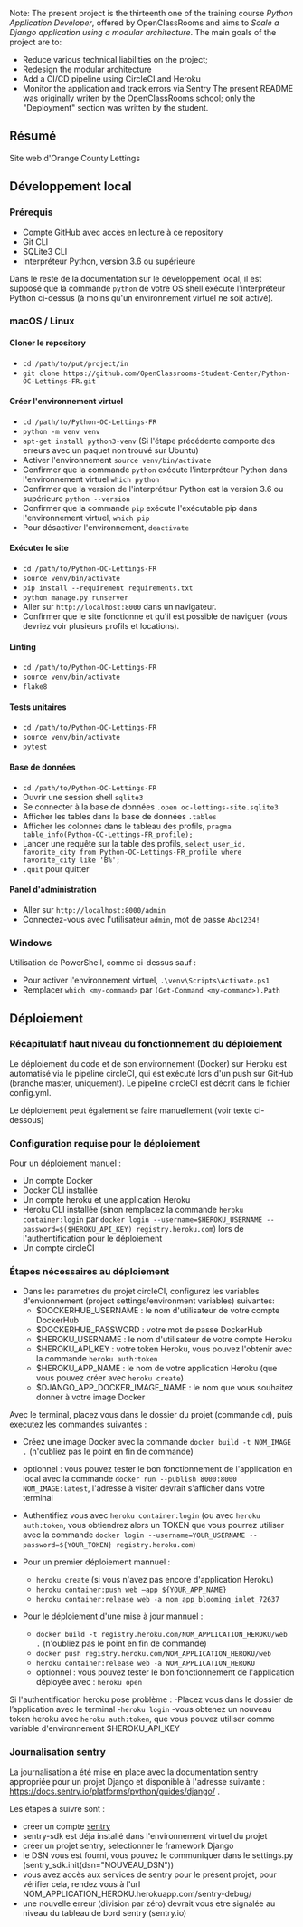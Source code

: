 Note: The present project is the thirteenth one of the training course *Python Application Developer*, offered by OpenClassRooms and aims to *Scale a Django application using a modular architecture*.
The main goals of the project are to:
- Reduce various technical liabilities on the project;
- Redesign the modular architecture
- Add a CI/CD pipeline using CircleCI and Heroku
- Monitor the application and track errors via Sentry
The present README was originally writen by the OpenClassRooms school; only the "Deployment" section was written by the student.

## Résumé

Site web d'Orange County Lettings

## Développement local

### Prérequis

- Compte GitHub avec accès en lecture à ce repository
- Git CLI
- SQLite3 CLI
- Interpréteur Python, version 3.6 ou supérieure

Dans le reste de la documentation sur le développement local, il est supposé que la commande `python` de votre OS shell exécute l'interpréteur Python ci-dessus (à moins qu'un environnement virtuel ne soit activé).

### macOS / Linux

#### Cloner le repository

- `cd /path/to/put/project/in`
- `git clone https://github.com/OpenClassrooms-Student-Center/Python-OC-Lettings-FR.git`

#### Créer l'environnement virtuel

- `cd /path/to/Python-OC-Lettings-FR`
- `python -m venv venv`
- `apt-get install python3-venv` (Si l'étape précédente comporte des erreurs avec un paquet non trouvé sur Ubuntu)
- Activer l'environnement `source venv/bin/activate`
- Confirmer que la commande `python` exécute l'interpréteur Python dans l'environnement virtuel
`which python`
- Confirmer que la version de l'interpréteur Python est la version 3.6 ou supérieure `python --version`
- Confirmer que la commande `pip` exécute l'exécutable pip dans l'environnement virtuel, `which pip`
- Pour désactiver l'environnement, `deactivate`

#### Exécuter le site

- `cd /path/to/Python-OC-Lettings-FR`
- `source venv/bin/activate`
- `pip install --requirement requirements.txt`
- `python manage.py runserver`
- Aller sur `http://localhost:8000` dans un navigateur.
- Confirmer que le site fonctionne et qu'il est possible de naviguer (vous devriez voir plusieurs profils et locations).

#### Linting

- `cd /path/to/Python-OC-Lettings-FR`
- `source venv/bin/activate`
- `flake8`

#### Tests unitaires

- `cd /path/to/Python-OC-Lettings-FR`
- `source venv/bin/activate`
- `pytest`

#### Base de données

- `cd /path/to/Python-OC-Lettings-FR`
- Ouvrir une session shell `sqlite3`
- Se connecter à la base de données `.open oc-lettings-site.sqlite3`
- Afficher les tables dans la base de données `.tables`
- Afficher les colonnes dans le tableau des profils, `pragma table_info(Python-OC-Lettings-FR_profile);`
- Lancer une requête sur la table des profils, `select user_id, favorite_city from
  Python-OC-Lettings-FR_profile where favorite_city like 'B%';`
- `.quit` pour quitter

#### Panel d'administration

- Aller sur `http://localhost:8000/admin`
- Connectez-vous avec l'utilisateur `admin`, mot de passe `Abc1234!`

### Windows

Utilisation de PowerShell, comme ci-dessus sauf :

- Pour activer l'environnement virtuel, `.\venv\Scripts\Activate.ps1` 
- Remplacer `which <my-command>` par `(Get-Command <my-command>).Path`

## Déploiement

### Récapitulatif haut niveau du fonctionnement du déploiement

Le déploiement du code et de son environnement (Docker) sur Heroku est automatisé via le pipeline circleCI, qui est exécuté lors d'un push sur GitHub (branche master, uniquement). Le pipeline circleCI est décrit dans le fichier config.yml.

Le déploiement peut également se faire manuellement (voir texte ci-dessous)

### Configuration requise pour le déploiement

Pour un déploiement manuel :
- Un compte Docker
- Docker CLI installée
- Un compte heroku et une application Heroku
- Heroku CLI installée (sinon remplacez la commande `heroku container:login` par `docker login --username=$HEROKU_USERNAME --password=$($HEROKU_API_KEY) registry.heroku.com`) lors de l'authentification pour le déploiement
- Un compte circleCI

### Étapes nécessaires au déploiement

- Dans les parametres du projet circleCI, configurez les variables d'envionnement (project settings/environment variables) suivantes:
  - $DOCKERHUB_USERNAME : le nom d'utilisateur de votre compte DockerHub
  - $DOCKERHUB_PASSWORD : votre mot de passe DockerHub
  - $HEROKU_USERNAME : le nom d'utilisateur de votre compte Heroku
  - $HEROKU_API_KEY : votre token Heroku, vous pouvez l'obtenir avec la commande `heroku auth:token`
  - $HEROKU_APP_NAME : le nom de votre application Heroku (que vous pouvez créer avec `heroku create`)
  - $DJANGO_APP_DOCKER_IMAGE_NAME : le nom que vous souhaitez donner à votre image Docker

Avec le terminal, placez vous dans le dossier du projet (commande `cd`), puis executez les commandes suivantes :
- Créez une image Docker avec la commande `docker build -t NOM_IMAGE .` (n'oubliez pas le point en fin de commande)
- optionnel : vous pouvez tester le bon fonctionnement de l'application en local avec la commande `docker run --publish 8000:8000 NOM_IMAGE:latest`, l'adresse à visiter devrait s'afficher dans votre terminal
- Authentifiez vous avec `heroku container:login` (ou avec `heroku auth:token`, vous obtiendrez alors un TOKEN que vous pourrez utiliser avec la commande `docker login --username=YOUR_USERNAME --password=${YOUR_TOKEN} registry.heroku.com`)

- Pour un premier déploiement mannuel :
  - `heroku create` (si vous n'avez pas encore d'application Heroku)
  - `heroku container:push web –app ${YOUR_APP_NAME}`
  - `heroku container:release web -a nom_app_blooming_inlet_72637`

- Pour le déploiement d'une mise à jour mannuel :
  - `docker build -t registry.heroku.com/NOM_APPLICATION_HEROKU/web .` (n'oubliez pas le point en fin de commande)
  - `docker push registry.heroku.com/NOM_APPLICATION_HEROKU/web`
  - `heroku container:release web -a NOM_APPLICATION_HEROKU`
  - optionnel : vous pouvez tester le bon fonctionnement de l'application déployée avec : `heroku open`

Si l'authentification heroku pose problème : 
-Placez vous dans le dossier de l’application avec le terminal 
-`heroku login`
-vous obtenez un nouveau token heroku avec `heroku auth:token`, que vous pouvez utiliser comme variable d'environnement $HEROKU_API_KEY 

### Journalisation sentry

La journalisation a été mise en place avec la documentation sentry appropriée pour un projet Django et disponible à l'adresse suivante : https://docs.sentry.io/platforms/python/guides/django/ .

Les étapes à suivre sont : 
- créer un compte [sentry](https://sentry.io/signup/)
- sentry-sdk est déja installé dans l'environnement virtuel du projet
- créer un projet sentry, selectionner le framework Django
- le DSN vous est fourni, vous pouvez le communiquer dans le settings.py (sentry_sdk.init(dsn="NOUVEAU_DSN"))
- vous avez accès aux services de sentry pour le présent projet, pour vérifier cela, rendez vous à l'url NOM_APPLICATION_HEROKU.herokuapp.com/sentry-debug/
- une nouvelle erreur (division par zéro) devrait vous etre signalée au niveau du tableau de bord sentry (sentry.io)
